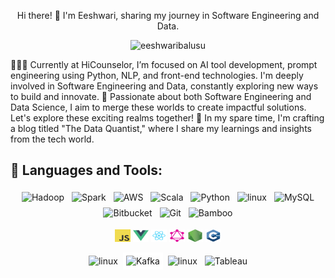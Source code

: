 <p align="center"> Hi there! 👋 I'm Eeshwari, sharing my journey in Software Engineering and Data.</p>
<p align="center">
  <!--  <img src="https://readme-typing-svg.demolab.com/?lines=Software%20Engineer;Data%20Enthusiast;Building%20solutions%20with%20code%20and%20data&font=Fira%20Code&center=true&width=900&height=45&color=fff53a&vCenter=true&pause=1000&size=25" /> -->
</p>
<p align="center"> 
  <img src="https://komarev.com/ghpvc/?username=eeshwaribalusu&label=Profile%20views&color=0e75b6&style=flat" alt="eeshwaribalusu" /> 
</p>
👩🏻‍💻 Currently at HiCounselor, I’m focused on AI tool development, prompt engineering using Python, NLP, and front-end technologies. I'm deeply involved in Software Engineering and Data, constantly exploring new ways to build and innovate.
💭 Passionate about both Software Engineering and Data Science, I aim to merge these worlds to create impactful solutions. Let's explore these exciting realms together!
🎨 In my spare time, I'm crafting a blog titled "The Data Quantist," where I share my learnings and insights from the tech world.

<!-- 🎨 I'm crafting a blog on Data Science,Quantitative Analytics and productivity on [Wordpress site](https://eeshwaribalusu.wordpress.com/) \ -->
<!--## My Stats ![EeshwariBalusu GitHub stats](https://github-readme-stats.vercel.app/api?username=eeshwaribalusu&hide=contribs,issues&show_icons=true&theme=radical) -->

## 🧰 Languages and Tools:

<p align="center">
	<img title="Hadoop" alt="Hadoop" src="https://raw.githubusercontent.com/Thomas-George-T/Thomas-George-T/master/assets/hadoop.svg" width="50" height="20" style="vertical-align:down; margin:4px"/>
	<img title="Spark" alt="Spark" src="https://raw.githubusercontent.com/Thomas-George-T/Thomas-George-T/master/assets/apache_spark.svg" width="80" height="20" style="vertical-align:down; margin:4px"/>
	<img title="AWS" alt="AWS" src="https://raw.githubusercontent.com/Thomas-George-T/Thomas-George-T/master/assets/aws.svg" width="60" height="20" style="vertical-align:down; margin:4px"/>
	<img title="Scala" alt="Scala" src="https://raw.githubusercontent.com/Thomas-George-T/Thomas-George-T/master/assets/scala.svg" width="40" height="20" style="vertical-align:down; margin:4px"/>
	<img title="Python" alt="Python" src="https://raw.githubusercontent.com/Thomas-George-T/Thomas-George-T/master/assets/python.svg" width="40" height="20" style="vertical-align:down; margin:4px"/>
	<img title="R" alt="linux" src="https://raw.githubusercontent.com/Thomas-George-T/Thomas-George-T/master/assets/r-lang.svg" width="35" style="vertical-align:down; margin:4px"/>
	<img title="MySQL" alt="MySQL" src="https://raw.githubusercontent.com/Thomas-George-T/Thomas-George-T/master/assets/mysql.svg" width="40" height="20" style="vertical-align:down; margin:4px"/>
	<img title="Bitbucket" alt="Bitbucket" src="https://raw.githubusercontent.com/Thomas-George-T/Thomas-George-T/master/assets/bitbucket.svg" height="20" style="vertical-align:down; margin:4px"/>
	<img title="Git" alt="Git" src="https://raw.githubusercontent.com/Thomas-George-T/Thomas-George-T/master/assets/git.svg" width="50" height="20" style="vertical-align:down; margin:4px"/>
	<img title="Bamboo" alt="Bamboo" src="https://raw.githubusercontent.com/Thomas-George-T/Thomas-George-T/master/assets/bamboo.svg" width="30" height="20" style="vertical-align:down; margin:4px"/>	
</p>
<p align="center">
	<code><img title= "Javascript" width="25" height="20" src="https://raw.githubusercontent.com/github/explore/80688e429a7d4ef2fca1e82350fe8e3517d3494d/topics/javascript/javascript.png"></code>
	<code><img title="Vue"  width="25" height="20" src="https://raw.githubusercontent.com/github/explore/80688e429a7d4ef2fca1e82350fe8e3517d3494d/topics/vue/vue.png"></code>
	<code><img title="React"  width="25" height="20" src="https://raw.githubusercontent.com/github/explore/80688e429a7d4ef2fca1e82350fe8e3517d3494d/topics/react/react.png"></code>
	<code><img title="GraphQL"  width="25" height="20" src="https://raw.githubusercontent.com/github/explore/5c058a388828bb5fde0bcafd4bc867b5bb3f26f3/topics/graphql/graphql.png"></code>
	<code><img title="Node.js"  width="25" height="20" src="https://raw.githubusercontent.com/github/explore/80688e429a7d4ef2fca1e82350fe8e3517d3494d/topics/nodejs/nodejs.png"></code>
	<code><img title="C++"  width="25" height="20" src="https://raw.githubusercontent.com/github/explore/80688e429a7d4ef2fca1e82350fe8e3517d3494d/topics/cpp/cpp.png"></code>
</p>
<p align="center">
	<img title="jira" alt="linux" src="https://raw.githubusercontent.com/Thomas-George-T/Thomas-George-T/master/assets/jira.svg" width="30" style="vertical-align:down; margin:4px"/>
	<img title="Kafka" alt="Kafka" src="https://raw.githubusercontent.com/Thomas-George-T/Thomas-George-T/master/assets/kafka.svg" width="50" height="50" style="vertical-align:down; margin:4px solid; border: 5px solid white;"/>
	<img title="linux" alt="linux" src="https://raw.githubusercontent.com/Thomas-George-T/Thomas-George-T/master/assets/linux-tux.svg" width="30" style="vertical-align:down; margin:4px"/>	
	<img title="Tableau" alt="Tableau" src="https://raw.githubusercontent.com/Thomas-George-T/Thomas-George-T/master/assets/tableau.svg" width="100" style="vertical-align:down; margin:4px"/>
</p>


